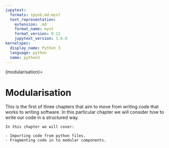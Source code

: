 ```yaml
---
jupytext:
  formats: ipynb,md:myst
  text_representation:
    extension: .md
    format_name: myst
    format_version: 0.12
    jupytext_version: 1.6.0
kernelspec:
  display_name: Python 3
  language: python
  name: python3
---
```


(modularisation)=

# Modularisation

This is the first of three chapters that aim to move from writing code
that works to writing software. In this particular chapter we will consider how
to write our code in a structured way.

```{important}
In this chapter we will cover:

- Importing code from python files.
- Fragmenting code in to modular components.
```
